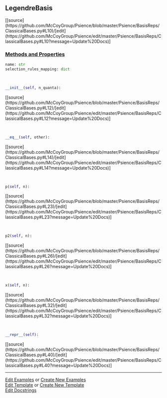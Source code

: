 ## <a id="Psience.BasisReps.ClassicalBases.LegendreBasis">LegendreBasis</a> 
<div class="docs-source-link" markdown="1">
[[source](https://github.com/McCoyGroup/Psience/blob/master/Psience/BasisReps/ClassicalBases.py#L10)/[edit](https://github.com/McCoyGroup/Psience/edit/master/Psience/BasisReps/ClassicalBases.py#L10?message=Update%20Docs)]
</div>



<div class="collapsible-section">
 <div class="collapsible-section collapsible-section-header" markdown="1">
 
### <a class="collapse-link" data-toggle="collapse" href="#methods">Methods and Properties</a> <a class="float-right" data-toggle="collapse" href="#methods"><i class="fa fa-chevron-down"></i></a>

 </div>
 <div class="collapsible-section collapsible-section-body collapse" id="methods" markdown="1">

```python
name: str
selection_rules_mapping: dict
```
<a id="Psience.BasisReps.ClassicalBases.LegendreBasis.__init__" class="docs-object-method">&nbsp;</a> 
```python
__init__(self, n_quanta): 
```
<div class="docs-source-link" markdown="1">
[[source](https://github.com/McCoyGroup/Psience/blob/master/Psience/BasisReps/ClassicalBases.py#L12)/[edit](https://github.com/McCoyGroup/Psience/edit/master/Psience/BasisReps/ClassicalBases.py#L12?message=Update%20Docs)]
</div>

<a id="Psience.BasisReps.ClassicalBases.LegendreBasis.__eq__" class="docs-object-method">&nbsp;</a> 
```python
__eq__(self, other): 
```
<div class="docs-source-link" markdown="1">
[[source](https://github.com/McCoyGroup/Psience/blob/master/Psience/BasisReps/ClassicalBases.py#L14)/[edit](https://github.com/McCoyGroup/Psience/edit/master/Psience/BasisReps/ClassicalBases.py#L14?message=Update%20Docs)]
</div>

<a id="Psience.BasisReps.ClassicalBases.LegendreBasis.p" class="docs-object-method">&nbsp;</a> 
```python
p(self, n): 
```
<div class="docs-source-link" markdown="1">
[[source](https://github.com/McCoyGroup/Psience/blob/master/Psience/BasisReps/ClassicalBases.py#L23)/[edit](https://github.com/McCoyGroup/Psience/edit/master/Psience/BasisReps/ClassicalBases.py#L23?message=Update%20Docs)]
</div>

<a id="Psience.BasisReps.ClassicalBases.LegendreBasis.p2" class="docs-object-method">&nbsp;</a> 
```python
p2(self, n): 
```
<div class="docs-source-link" markdown="1">
[[source](https://github.com/McCoyGroup/Psience/blob/master/Psience/BasisReps/ClassicalBases.py#L26)/[edit](https://github.com/McCoyGroup/Psience/edit/master/Psience/BasisReps/ClassicalBases.py#L26?message=Update%20Docs)]
</div>

<a id="Psience.BasisReps.ClassicalBases.LegendreBasis.x" class="docs-object-method">&nbsp;</a> 
```python
x(self, n): 
```
<div class="docs-source-link" markdown="1">
[[source](https://github.com/McCoyGroup/Psience/blob/master/Psience/BasisReps/ClassicalBases.py#L32)/[edit](https://github.com/McCoyGroup/Psience/edit/master/Psience/BasisReps/ClassicalBases.py#L32?message=Update%20Docs)]
</div>

<a id="Psience.BasisReps.ClassicalBases.LegendreBasis.__repr__" class="docs-object-method">&nbsp;</a> 
```python
__repr__(self): 
```
<div class="docs-source-link" markdown="1">
[[source](https://github.com/McCoyGroup/Psience/blob/master/Psience/BasisReps/ClassicalBases.py#L40)/[edit](https://github.com/McCoyGroup/Psience/edit/master/Psience/BasisReps/ClassicalBases.py#L40?message=Update%20Docs)]
</div>

 </div>
</div>






___

[Edit Examples](https://github.com/McCoyGroup/Psience/edit/gh-pages/ci/examples/Psience/BasisReps/ClassicalBases/LegendreBasis.md) or 
[Create New Examples](https://github.com/McCoyGroup/Psience/new/gh-pages/?filename=ci/examples/Psience/BasisReps/ClassicalBases/LegendreBasis.md) <br/>
[Edit Template](https://github.com/McCoyGroup/Psience/edit/gh-pages/ci/docs/Psience/BasisReps/ClassicalBases/LegendreBasis.md) or 
[Create New Template](https://github.com/McCoyGroup/Psience/new/gh-pages/?filename=ci/docs/templates/Psience/BasisReps/ClassicalBases/LegendreBasis.md) <br/>
[Edit Docstrings](https://github.com/McCoyGroup/Psience/edit/master/Psience/BasisReps/ClassicalBases.py#L10?message=Update%20Docs)